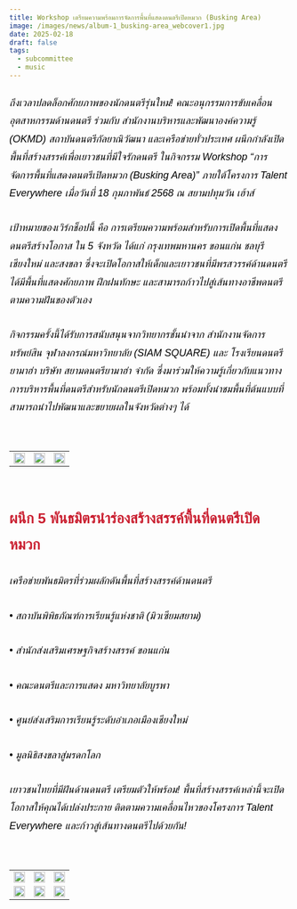 ```yaml
---
title: Workshop เตรียมความพร้อมการจัดการพื้นที่แสดงดนตรีเปิดหมวก (Busking Area)
image: /images/news/album-1_busking-area_webcover1.jpg
date: 2025-02-18
draft: false
tags:
  - subcommittee
  - music
---
```

<style>
    body {
        color: black;
    }

    h3 {
        color: #ca2031;
        font-family: "IBM Plex Sans Thai", sans-serif;
        font-weight: bold;
        font-size: 26px;
        line-height: 1.8;
    }

    h4 {
        color: black;
        font-family: "IBM Plex Sans Thai", sans-serif;
        font-weight: bold;
        font-size: 20px;
        line-height: 1.8;
    }

h5 {
        color: black;
        font-family: "sarabun", sans-serif;
        font-weight: lighter;
        font-size: 18px;
        line-height: 1.8;
    }
</style>

##### ถึงเวลาปลดล็อกศักยภาพของนักดนตรีรุ่นใหม่! คณะอนุกรรมการขับเคลื่อนอุตสาหกรรมด้านดนตรี ร่วมกับ สำนักงานบริหารและพัฒนาองค์ความรู้ (OKMD) สถาบันดนตรีกัลยาณิวัฒนา และเครือข่ายทั่วประเทศ ผนึกกำลังเปิดพื้นที่สร้างสรรค์เพื่อเยาวชนที่มีใจรักดนตรี ในกิจกรรม Workshop “การจัดการพื้นที่แสดงดนตรีเปิดหมวก (Busking Area)” ภายใต้โครงการ Talent Everywhere เมื่อวันที่ 18 กุมภาพันธ์ 2568 ณ สยามปทุมวัน เฮ้าส์

##### เป้าหมายของเวิร์กช็อปนี้ คือ การเตรียมความพร้อมสำหรับการเปิดพื้นที่แสดงดนตรีสร้างโอกาส ใน 5 จังหวัด ได้แก่ กรุงเทพมหานคร ขอนแก่น ชลบุรี เชียงใหม่ และสงขลา ซึ่งจะเปิดโอกาสให้เด็กและเยาวชนที่มีพรสวรรค์ด้านดนตรีได้มีพื้นที่แสดงศักยภาพ ฝึกฝนทักษะ และสามารถก้าวไปสู่เส้นทางอาชีพดนตรีตามความฝันของตัวเอง

##### กิจกรรมครั้งนี้ได้รับการสนับสนุนจากวิทยากรชั้นนำจาก สำนักงานจัดการทรัพย์สิน จุฬาลงกรณ์มหาวิทยาลัย (SIAM SQUARE) และ โรงเรียนดนตรียามาฮ่า บริษัท สยามดนตรียามาฮ่า จำกัด ซึ่งมาร่วมให้ความรู้เกี่ยวกับแนวทางการบริหารพื้นที่ดนตรีสำหรับนักดนตรีเปิดหมวก พร้อมทั้งนำชมพื้นที่ต้นแบบที่สามารถนำไปพัฒนาและขยายผลในจังหวัดต่างๆ ได้

<p><br></p>
<table style="width: 100%; border-collapse: collapse; border: 0px solid rgb(255, 255, 255);">
    <tbody>
        <tr>
            <td style="width: 33.3333%; border: 0px solid rgb(255, 255, 255);"><img src="/images/album-1_busking-area_x_8.jpg" style="width: 100%;object-fit;"><br></td>
            <td style="width: 33.3333%; border: 0px solid rgb(255, 255, 255);"><img src="/images/album-1_busking-area_x_9.jpg" style="width: 100%;object-fit;"><br></td>
            <td style="width: 33.3333%; border: 0px solid rgb(255, 255, 255);"><img src="/images/album-1_busking-area_x_12.jpg" style="width: 100%;object-fit;"><br></td>
        </tr> </tr>
    </tbody>
</table>

<p><br></p>

### ผนึก 5 พันธมิตรนำร่องสร้างสรรค์พื้นที่ดนตรีเปิดหมวก

##### เครือข่ายพันธมิตรที่ร่วมผลักดันพื้นที่สร้างสรรค์ด้านดนตรี

##### •  สถาบันพิพิธภัณฑ์การเรียนรู้แห่งชาติ (มิวเซียมสยาม)

##### •  สำนักส่งเสริมเศรษฐกิจสร้างสรรค์ ขอนแก่น

##### •  คณะดนตรีและการแสดง มหาวิทยาลัยบูรพา

##### •  ศูนย์ส่งเสริมการเรียนรู้ระดับอำเภอเมืองเชียงใหม่

##### •  มูลนิธิสงขลาสู่มรดกโลก

##### เยาวชนไทยที่มีฝันด้านดนตรี เตรียมตัวให้พร้อม! พื้นที่สร้างสรรค์เหล่านี้จะเปิดโอกาสให้คุณได้เปล่งประกาย ติดตามความเคลื่อนไหวของโครงการ Talent Everywhere และก้าวสู่เส้นทางดนตรีไปด้วยกัน!

<p><br></p>
<table style="width: 100%; border-collapse: collapse; border: 0px solid rgb(255, 255, 255);">
    <tbody>
        <tr>
            <td style="width: 33.3333%; border: 0px solid rgb(255, 255, 255);"><img src="/images/album-1_busking-area_x_4.jpg" style="width: 100%;object-fit;"><br></td>
            <td style="width: 33.3333%; border: 0px solid rgb(255, 255, 255);"><img src="/images/album-1_busking-area_x_5.jpg" style="width: 100%;object-fit;"><br></td>
            <td style="width: 33.3333%; border: 0px solid rgb(255, 255, 255);"><img src="/images/album-1_busking-area_x_2.jpg" style="width: 100%;object-fit;"><br></td>
        </tr> </tr>

<td style="width: 33.3333%; border: 0px solid rgb(255, 255, 255);"><img src="/images/album-1_busking-area_x_7.jpg" style="width: 100%;object-fit;"><br></td>
            <td style="width: 33.3333%; border: 0px solid rgb(255, 255, 255);"><img src="/images/album-1_busking-area_x_3.jpg" style="width: 100%;object-fit;"><br></td>
            <td style="width: 33.3333%; border: 0px solid rgb(255, 255, 255);"><img src="/images/album-1_busking-area_x_6.jpg" style="width: 100%;object-fit;"><br></td>
        </tr> </tr>
    </tbody>
</table>

<p><br></p>
